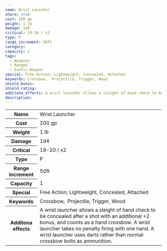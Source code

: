 ```yaml
---
name: Wrist Launcher
share: true
cost: 200 gp
weight: 1 lb
damage: 1d4
critical: 19-20 / x2
type: P
range_increment: 50ft
category: 
capacity: 1
tags:
  - Weapons
  - Ranged
  - Exotic-Weapon
special: Free Action; Lightweight, Concealed, Attached
keywords: Crossbow,  Projectile, Trigger, Wood
shield_bonus: 
shield_rating: 
additona_effects: A wrist launcher allows a sleight of hand check to be concealed after a shot with an additional +2 bonus, and counts as a hand crossbow. A wrist launcher takes no penalty firing with one hand. A wrist launcher uses darts rather than normal crossbow bolts as ammunition.
description: 
---
```

<p><span dir="ltr" style="overflow-x: auto;"><table><tbody><tr><th dir="ltr">Name</th><td dir="ltr">Wrist Launcher</td></tr><tr><th dir="ltr">Cost</th><td dir="ltr">200 gp</td></tr><tr><th dir="ltr">Weight</th><td dir="ltr">1 lb</td></tr><tr><th dir="ltr">Damage</th><td dir="ltr">1d4</td></tr><tr><th dir="ltr">Critical</th><td dir="ltr">19-20 / x2</td></tr><tr><th dir="ltr">Type</th><td dir="ltr">P</td></tr><tr><th dir="ltr">Range increment</th><td dir="ltr">50ft</td></tr><tr><th dir="ltr">Capacity</th><td dir="auto">1</td></tr><tr><th dir="ltr">Special</th><td dir="ltr">Free Action; Lightweight, Concealed, Attached</td></tr><tr><th dir="ltr">Keywords</th><td dir="ltr">Crossbow,&nbsp; Projectile, Trigger, Wood</td></tr><tr><th dir="ltr">Additona effects</th><td dir="ltr">A wrist launcher allows a sleight of hand check to be concealed after a shot with an additional +2 bonus, and counts as a hand crossbow. A wrist launcher takes no penalty firing with one hand. A wrist launcher uses darts rather than normal crossbow bolts as ammunition.</td></tr></tbody></table></span></p>